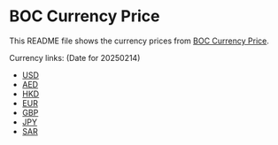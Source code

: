 # BOC Currency Price

This README file shows the currency prices from [BOC Currency Price](https://www.boc.cn/sourcedb/whpj/).

Currency links: (Date for 20250214)

- [USD](https://bocurrencyprice.techina.science/BOC_CURRENCY_PRICE/USD/20250214.json)
- [AED](https://bocurrencyprice.techina.science/BOC_CURRENCY_PRICE/AED/20250214.json)
- [HKD](https://bocurrencyprice.techina.science/BOC_CURRENCY_PRICE/HKD/20250214.json)
- [EUR](https://bocurrencyprice.techina.science/BOC_CURRENCY_PRICE/EUR/20250214.json)
- [GBP](https://bocurrencyprice.techina.science/BOC_CURRENCY_PRICE/GBP/20250214.json)
- [JPY](https://bocurrencyprice.techina.science/BOC_CURRENCY_PRICE/JPY/20250214.json)
- [SAR](https://bocurrencyprice.techina.science/BOC_CURRENCY_PRICE/SAR/20250214.json)
